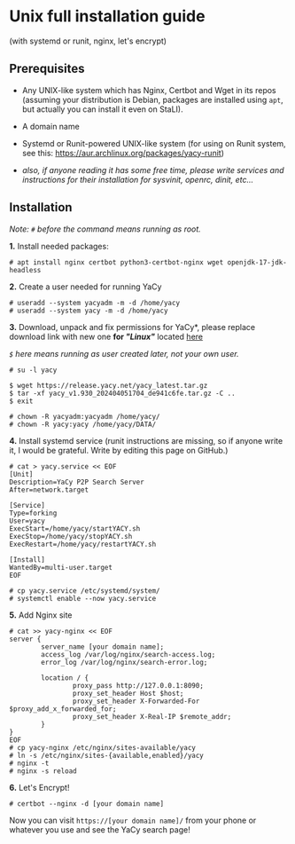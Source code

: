 # Unix full installation guide
(with systemd or runit, nginx, let's encrypt)

## Prerequisites

- Any UNIX-like system which has Nginx, Certbot and Wget in its repos
  (assuming your distribution is Debian, packages are installed using `apt`,
  but actually you can install it even on StaLI).

- A domain name

- Systemd or Runit-powered UNIX-like system (for using on Runit system, see
  this: https://aur.archlinux.org/packages/yacy-runit)

- _also, if anyone reading it has some free time, please write services and
  instructions for their installation for sysvinit, openrc, dinit, etc..._

## Installation
_Note: `#` before the command means running as root._

**1.** Install needed packages:
```
# apt install nginx certbot python3-certbot-nginx wget openjdk-17-jdk-headless
```

**2.** Create a user needed for running YaCy
```
# useradd --system yacyadm -m -d /home/yacy
# useradd --system yacy -m -d /home/yacy
```

**3.** Download, unpack and fix permissions for YaCy\*, please replace download link with new one **for *"Linux"*** located [here](https://yacy.net/download_installation/#download)

_`$` here means running as user created later, not your own user._

```
# su -l yacy

$ wget https://release.yacy.net/yacy_latest.tar.gz
$ tar -xf yacy_v1.930_202404051704_de941c6fe.tar.gz -C ..
$ exit

# chown -R yacyadm:yacyadm /home/yacy/
# chown -R yacy:yacy /home/yacy/DATA/
```

**4.** Install systemd service (runit instructions are missing, so if anyone
write it, I would be grateful.  Write by editing this page on GitHub.)

```
# cat > yacy.service << EOF
[Unit]
Description=YaCy P2P Search Server
After=network.target

[Service]
Type=forking
User=yacy
ExecStart=/home/yacy/startYACY.sh
ExecStop=/home/yacy/stopYACY.sh
ExecRestart=/home/yacy/restartYACY.sh

[Install]
WantedBy=multi-user.target
EOF

# cp yacy.service /etc/systemd/system/
# systemctl enable --now yacy.service
```

**5.** Add Nginx site
```
# cat >> yacy-nginx << EOF
server {
        server_name [your domain name];
        access_log /var/log/nginx/search-access.log;
        error_log /var/log/nginx/search-error.log;

        location / {
                proxy_pass http://127.0.0.1:8090;
                proxy_set_header Host $host;
                proxy_set_header X-Forwarded-For $proxy_add_x_forwarded_for;
                proxy_set_header X-Real-IP $remote_addr;
        }
}
EOF
# cp yacy-nginx /etc/nginx/sites-available/yacy
# ln -s /etc/nginx/sites-{available,enabled}/yacy
# nginx -t
# nginx -s reload
```

**6.** Let's Encrypt!
```
# certbot --nginx -d [your domain name]
```

Now you can visit `https://[your domain name]/` from your phone or whatever you use and see the YaCy search page!
